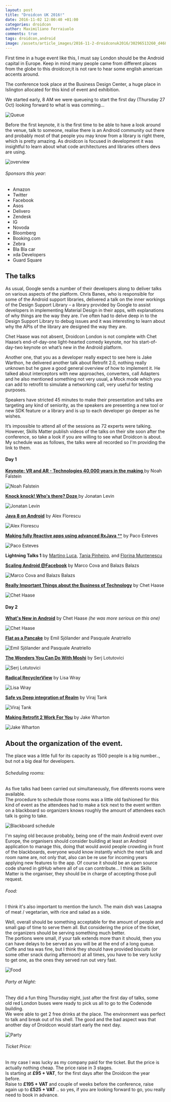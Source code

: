 ```yaml
---
layout: post
title: "Droidcon UK 2016!"
date: 2016-11-02 12:00:40 +01:00
categories: droidcon
author: Maximiliano Ferraiuolo
comments: true
tags: droidcon,android
image: /assets/article_images/2016-11-2-droidconuk2016/30296513260_d4681d2870_z.jpg
---	
```


 
First time in a huge event like this, I must say London should be the Android capital in Europe. 
Keep in mind many people came from different places from the globe to this droidcon;it is not rare to hear some english american accents around.

The conference took place at the Business Design Center, a huge place in Islington allocated for this kind of event and exhibition.

We started early, 8 AM we were queueing to start the first day (Thursday 27 Oct) looking forward to what is was comming…

![Queue](/assets/article_images/2016-11-2-droidconuk2016/IMG_20161027_075930.jpg)

Before the first keynote, it is the first time to be able to have a look around the venue, talk to someone, realise there is an Android community out there and probably most of that people you may know from a library is right there, which is pretty amazing. As droidcon is focused in development it was insightful to learn about what code architectures and libraries others devs are using.

![overview](/assets/article_images/2016-11-2-droidconuk2016/29965192123_603658b806_z.jpg)


###### Sponsors this year:

* Amazon 			
* Twitter
* Facebook
* Asos
* Delivero
* Zendesk
* IG
* Novoda
* Bloomberg
* Booking.com
* Zebra
* Bla Bla car
* xda Developers
* Guard Square


## The talks

As usual, Google sends a number of their developers along to deliver talks on various aspects of the platform. Chris Banes, who is responsible for some of the Android support libraries, delivered a talk on the inner workings of the Design Support Library – a library provided by Google to assist developers in implementing Material Design in their apps, with explanations of why things are the way they are. I’ve often had to delve deep in to the Design Support Library to debug issues and it was interesting to learn about why the APIs of the library are designed the way they are.

Chet Haase was not absent, Droidcon London is not complete with Chet Haase’s end-of-day-one light-hearted comedy keynote, nor his start-of-day-two keynote on what’s new in the Android platform.

Another one, that you as a developer really expect to see here is Jake Warthon, he delivered another talk about Retrofit 2.0, nothing really unknown but he gave a good general overview of how to implement it. He talked about interceptors with new approaches, converters, call Adapters and he also mentioned something not very usual, a Mock mode which you can add to retrofit to simulate a networking call, very useful for testing purposes.

Speakers have stricted 45 minutes to make their presentation and talks are targeting any kind of seniority, as the speakers are presenting a new tool or new SDK feature or a library and is up to each developer go deeper as he wishes.

It’s impossible to attend all of the sessions as 72 experts were talking.  However, Skills Matter publish videos of the talks on their site soon after the conference, so take a look if you are willing to see what Droidcon is about.  
My schedule was as follows, the talks were all recorded so I'm providing the link to them.


#### Day 1

[**Keynote: VR and AR - Technologies 40,000 years in the making** ](http://uk.droidcon.com/skillscasts/8975-keynote-vr-and-ar-technologies-40-000-years-in-the-making) by Noah Falstein 

![Noah Falstein](/assets/article_images/2016-11-2-droidconuk2016/30596460855_a634d62bb7_z.jpg)


[**Knock knock! Who's there? Doze** ](http://uk.droidcon.com/skillscasts/8676-knock-knock-who-s-there-doze) by Jonatan Levin
 
![Jonatan Levin](/assets/article_images/2016-11-2-droidconuk2016/29964573134_742cd51d77_z.jpg)

[**Java 8 on Android**](http://uk.droidcon.com/skillscasts/8696-java-8-on-android)  by Alex Florescu

![Alex Florescu](/assets/article_images/2016-11-2-droidconuk2016/30336061660_82273cbae3_z.jpg)

[**Making fully Reactive apps using advanced RxJava** **](http://uk.droidcon.com/skillscasts/8678-making-fully-reactive-apps-using-advanced-rxjava) by Paco Esteves

![Paco Esteves](/assets/article_images/2016-11-2-droidconuk2016/30301127380_a233e07b4c_z.jpg)


**Lightning Talks 1** by
[Martino Luca](http://uk.droidcon.com/skillscasts/8702-facebook-infer-a-static-analyzer-for-catching-bugs-before-you-ship), [Tania Pinheiro](http://uk.droidcon.com/skillscasts/8691-7-ways-to-improve-your-gradle-build), and [Florina Muntenescu](http://uk.droidcon.com/skillscasts/8695-optimising-the-performance-of-vectordrawables)


[**Scaling Android @Facebook**](http://uk.droidcon.com/skillscasts/8706-scaling-android-facebook) by Marco Cova and Balazs Balazs

![Marco Cova and Balazs Balazs](/assets/article_images/2016-11-2-droidconuk2016/30567029696_6136970cc9_z.jpg)

[**Really Important Things about the Business of Technology**](http://uk.droidcon.com/skillscasts/8621-really-important-things-about-the-business-of-technology) by Chet Haase
 
![Chet Haase](/assets/article_images/2016-11-2-droidconuk2016/30486816592_487c2cdc2b_z.jpg)

#### Day 2

[**What's New in Android**](http://uk.droidcon.com/skillscasts/8414-what-s-new-in-android) by Chet Haase *(he was more serious on this one)*

![Chet Haase](/assets/article_images/2016-11-2-droidconuk2016/30581824636_08a55dca23_z.jpg)


[**Flat as a Pancake**](https://skillsmatter.com/skillscasts/8418-flat-as-a-pancake) by Emil Sjölander and Pasquale Anatriello

![Emil Sjölander and Pasquale Anatriello](/assets/article_images/2016-11-2-droidconuk2016/30318317450_ba7e6ff888_z.jpg)


[**The Wonders You Can Do With Moshi**](http://uk.droidcon.com/skillscasts/9316-moshi) by Serj Lotutovici

![Serj Lotutovici](/assets/article_images/2016-11-2-droidconuk2016/30621144985_fce2e7d61f_z.jpg)


[**Radical RecyclerView**](https://skillsmatter.com/skillscasts/8688-radical-recyclerview) by Lisa Wray

![Lisa Wray](/assets/article_images/2016-11-2-droidconuk2016/30324896800_95cfc947f4_z.jpg)


[**Safe vs Deep integration of Realm**](http://uk.droidcon.com/skillscasts/8824-safe-vs-deep-integration-of-realm) by Viraj Tank

![Viraj Tank](/assets/article_images/2016-11-2-droidconuk2016/29993232204_53f1714f52_z.jpg)


[**Making Retrofit 2 Work For You**](https://skillsmatter.com/skillscasts/8416-making-retrofit-2-work-for-you) by Jake Wharton

![Jake Wharton](/assets/article_images/2016-11-2-droidconuk2016/30325179260_de7a0e5cef_z.jpg)




## About the organization of the event.


The place was a little full for its capacity as 1500 people is a big number.., but not a big deal for developers. 

###### Scheduling rooms:
As five talks had been carried out simultaneously, five diferents rooms were available.  
The procedure to schedule those rooms was a little old fashioned for this kind of event as the attendees had to make a tick next to the event written on a blackboard so organizers knows roughly the amount of attendees each talk is going to take.

![Blackboard schedule](/assets/article_images/2016-11-2-droidconuk2016/29969062844_a90356b3dd_z.jpg)

I'm saying old because probably, being one of the main Android event over Europe, the organisers should consider building at least an Android application to manage this, doing that would avoid people crowding in front of the blackboards, everyone would know instantly which the next talk and room name are, not only that, also can be re use for incoming years applying new features to the app. Of course it should be an open source code shared in gitHub where all of us can contribute... I think as Skills Matter is the organiser, they should be in charge of accepting those pull request.


###### Food:

I think it's also important to mention the lunch.
The main dish was Lasagna of meat / vegetarian, with rice and salad as a side.  

Well, overall should be something acceptable for the amount of people and small gap of time to serve them all. But considering the price of the ticket, the organizers should be serving something much better.  
The portions were small, if your talk extends more than it should, then you can have delays to be served as you will be at the end of a long queue.  
Coffe and tea was fine, but I think they should have provided biscuits (or some other snack during afternoon) at all times, you have to be very lucky to get one, as the ones they served run out very fast.

![Food](/assets/article_images/2016-11-2-droidconuk2016/30510945231_ac988115c7_z.jpg)



###### Party at Night:

They did a fun thing Thursday night, just after the first day of talks, some old red London buses were ready to pick us all to go to the Codenode building.  
We were able to get 2 free drinks at the place. The environment was perfect to talk and break out of his shell.
The good and the bad aspect was that another day of Droidcon would start early the next day.


![Party](/assets/article_images/2016-11-2-droidconuk2016/30305464690_1bdc24e702_z.jpg)



###### Ticket Price:

In my case I was lucky as my company paid for the ticket. But the price is actually nothing cheap.
The price raise in 3 stages.  
Is starting at **£95 + VAT**, for the first days after the Droidcon the year before.  
Raise to **£195 + VAT** and couple of weeks before the conference, raise again up to **£525 + VAT** .. so yes, if you are looking forward to go, you really need to book in advance.
